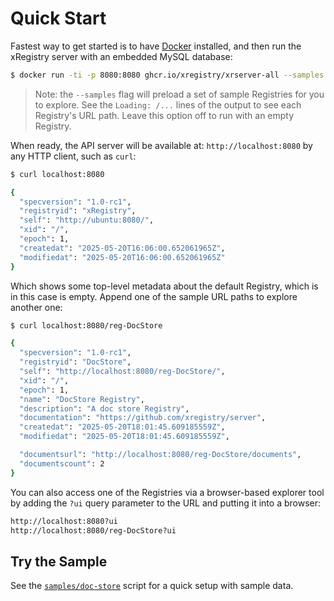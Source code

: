 # Quick Start

Fastest way to get started is to have [Docker](https://www.docker.com/)
installed, and then run the xRegistry server with an embedded MySQL database:

```bash
$ docker run -ti -p 8080:8080 ghcr.io/xregistry/xrserver-all --samples
```

> Note: the `--samples` flag will preload a set of sample Registries for you to
> explore. See the `Loading: /...` lines of the output to see each Registry's
> URL path. Leave this option off to run with an empty Registry.

When ready, the API server will be available at: `http://localhost:8080` by
any HTTP client, such as `curl`:

```bash
$ curl localhost:8080

{
  "specversion": "1.0-rc1",
  "registryid": "xRegistry",
  "self": "http://ubuntu:8080/",
  "xid": "/",
  "epoch": 1,
  "createdat": "2025-05-20T16:06:00.652061965Z",
  "modifiedat": "2025-05-20T16:06:00.652061965Z"
}
```

Which shows some top-level metadata about the default Registry, which is in
this case is empty. Append one of the sample URL paths to explore another one:

```bash
$ curl localhost:8080/reg-DocStore

{
  "specversion": "1.0-rc1",
  "registryid": "DocStore",
  "self": "http://localhost:8080/reg-DocStore/",
  "xid": "/",
  "epoch": 1,
  "name": "DocStore Registry",
  "description": "A doc store Registry",
  "documentation": "https://github.com/xregistry/server",
  "createdat": "2025-05-20T18:01:45.609185559Z",
  "modifiedat": "2025-05-20T18:01:45.609185559Z",

  "documentsurl": "http://localhost:8080/reg-DocStore/documents",
  "documentscount": 2
}
```

You can also access one of the Registries via a browser-based explorer tool by
adding the `?ui` query parameter to the URL and putting it into a browser:

```bash
http://localhost:8080?ui
http://localhost:8080/reg-DocStore?ui
```

## Try the Sample

See the [`samples/doc-store`](../samples/doc-store) script for a quick setup
with sample data.
